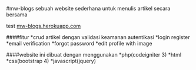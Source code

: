 #mw-blogs
sebuah website sederhana untuk menulis artikel secara bersama

test
[mw-blogs.herokuapp.com](http://mw-blogs.herokuapp.com/)

####fitur
*crud artikel dengan validasi keamanan
autentikasi
*login register
*email verification
*forgot password
\*edit profile with image

####website ini dibuat dengan menggunakan
*php(codeigniter 3)
*html
*css(bootstrap 4)
*javascript(jquery)
